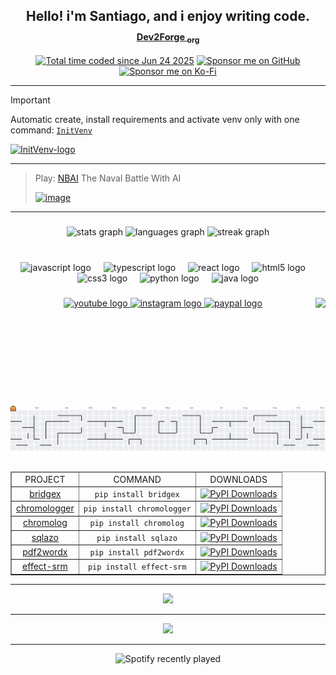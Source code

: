 <h2 align="center">Hello! i'm Santiago, and i enjoy writing code. <sub><small><a href="https://www.dev2forge.software/">Dev2Forge <sub>org</sub></a></small></sub></h2>

<div align="center">
  <a href="https://wakatime.com/@af6e3d3d-e2b5-480d-a492-1fbd9614f9c5"><img src="https://wakatime.com/badge/user/af6e3d3d-e2b5-480d-a492-1fbd9614f9c5.svg?style=for-the-badge" alt="Total time coded since Jun 24 2025" /></a>
  <a href="https://github.com/sponsors/tutosrive" target="_blank">
  <img src="https://img.shields.io/badge/Sponsor-%F0%9F%92%B2%20tutosrive-blue?style=for-the-badge&logo=github" alt="Sponsor me on GitHub">
</a>
  <a href="https://ko-fi.com/D1D61GNZR1" target="_blank">
  <img src="https://ko-fi.com/img/githubbutton_sm.svg" alt="Sponsor me on Ko-Fi">
</a>
</div>

---

> [!IMPORTANT]
> Automatic create, install requirements and activate venv only with one command: [`InitVenv`](https://github.com/Dev2Forge/Init-Venv)
>
> <a href="https://github.com/Dev2Forge/Init-Venv"><img width="92" height="92" alt="InitVenv-logo" src="https://github.com/user-attachments/assets/ba2d58d0-75bc-4d7d-9a13-9969d7de3993" /></a>

---

> Play: [NBAI](https://tutosrive.github.io/nb_ai) The Naval Battle With AI
> 
> <a href="https://tutosrive.github.io/nb_ai"><img width="500" height="250" alt="image" src="https://github.com/user-attachments/assets/bd290a7d-f218-4334-a344-9ab951dce374" /></a>

---

###

<div align="center">
  <img src="https://github-readme-stats.vercel.app/api?username=tutosrive&hide_title=false&hide_rank=false&show_icons=true&include_all_commits=true&count_private=true&disable_animations=false&theme=dracula&locale=en&hide_border=false" height="150" alt="stats graph"  />
  <img src="https://github-readme-stats.vercel.app/api/top-langs?username=tutosrive&locale=en&hide_title=false&layout=compact&card_width=320&langs_count=9&theme=dracula&hide_border=false" height="150" alt="languages graph"  />
  <img src="https://streak-stats.demolab.com?user=tutosrive&locale=en&mode=daily&theme=dracula&hide_border=false&border_radius=5" height="150" alt="streak graph"  />
</div>

###

<br clear="both">

<div id="dev-icons" align="center">
  <img id="icon-js" src="https://cdn.jsdelivr.net/gh/devicons/devicon/icons/javascript/javascript-original.svg" height="30" alt="javascript logo"  />
  <img width="12" />
  <img id="icon-ts" src="https://cdn.jsdelivr.net/gh/devicons/devicon/icons/typescript/typescript-original.svg" height="30" alt="typescript logo"  />
  <img width="12" />
  <img id="icon-react" src="https://cdn.jsdelivr.net/gh/devicons/devicon/icons/react/react-original.svg" height="30" alt="react logo"  />
  <img width="12" />
  <img id="icon-html5" src="https://cdn.jsdelivr.net/gh/devicons/devicon/icons/html5/html5-original.svg" height="30" alt="html5 logo"  />
  <img width="12" />
  <img id="icon-css3" src="https://cdn.jsdelivr.net/gh/devicons/devicon/icons/css3/css3-original.svg" height="30" alt="css3 logo"  />
  <img width="12" />
  <img id="icon-python" src="https://cdn.jsdelivr.net/gh/devicons/devicon/icons/python/python-original.svg" height="30" alt="python logo"  />
  <img width="12" />
  <img id="icon-java" src="https://cdn.jsdelivr.net/gh/devicons/devicon/icons/java/java-original.svg" height="30" alt="java logo"  />
</div>

###

<img id="gif-right" align="right" height="150" src="https://media0.giphy.com/media/v1.Y2lkPTc5MGI3NjExM252bHg3c2FwMW42bnJsZDZpcHg2OHMybDJsZm8weHgweHNnMTh4cyZlcD12MV9pbnRlcm5hbF9naWZfYnlfaWQmY3Q9Zw/H03PuVdwREB21ANkLX/giphy.gif"  />

###

<div id="social-links" align="center">
  <a id="yt-link" href="https://www.youtube.com/@tutosrive" target="_blank">
    <img id="yt-img" src="https://img.shields.io/static/v1?message=Youtube&logo=youtube&label=&color=FF0000&logoColor=white&labelColor=&style=for-the-badge" height="35" alt="youtube logo"  />
  </a>
  <a id="ig-link" href="https://www.instagram.com/tutosrive/" target="_blank">
    <img id="ig-img" src="https://img.shields.io/static/v1?message=Instagram&logo=instagram&label=&color=E4405F&logoColor=white&labelColor=&style=for-the-badge" height="35" alt="instagram logo"  />
  </a>
  <a id="paypal-link" href="https://paypal.me/Santiago828572" target="_blank">
    <img id="paypal-img" src="https://img.shields.io/static/v1?message=PayPal&logo=paypal&label=&color=00457C&logoColor=white&labelColor=&style=for-the-badge" height="35" alt="paypal logo"  />
  </a>
</div>

###

<br clear="both" />

###

<picture id="pacman-graph">
  <source media="(prefers-color-scheme: dark)" srcset="https://raw.githubusercontent.com/tutosrive/tutosrive/output/pacman-contribution-graph-dark.svg">
  <source media="(prefers-color-scheme: light)" srcset="https://raw.githubusercontent.com/tutosrive/tutosrive/output/pacman-contribution-graph.svg">
  <img id="pacman-img" alt="pacman contribution graph" src="https://raw.githubusercontent.com/tutosrive/tutosrive/output/pacman-contribution-graph.svg">
</picture>

###

<div align="center">
  <!-- ID: (FEATURE) load it in a web... -->
  <table id="table-projects" style="width: 100%; text-align:center;" border>
    <thead width="100vw">
      <td>PROJECT</td>
      <td>COMMAND</td>
      <td>DOWNLOADS</td>
    </thead>
    <tbody>
      <!-- bridgex -->
      <tr id="bridgex-row">
        <td><a href="https://github.com/Dev2Forge/bridgex">bridgex</a></td>
        <td><code>pip install bridgex</code></td>
        <td><a href="https://pepy.tech/projects/bridgex"><img src="https://static.pepy.tech/badge/bridgex" alt="PyPI Downloads"></a></td>
      </tr>
      <!-- chromologger -->
      <tr id="chromologger-row">
        <td><a href="https://github.com/Dev2Forge/chromologger">chromologger</a></td>
        <td><code>pip install chromologger</code></td>
        <td><a href="https://pepy.tech/projects/chromologger"><img src="https://static.pepy.tech/badge/chromologger" alt="PyPI Downloads"></a></td>
      </tr>
      <!-- chromolog -->
      <tr id="chromolog-row">
        <td><a href="https://github.com/Dev2Forge/chromolog">chromolog</a></td>
        <td><code>pip install chromolog</code></td>
        <td><a href="https://pepy.tech/projects/chromolog"><img src="https://static.pepy.tech/badge/chromolog" alt="PyPI Downloads"></a></td>
      </tr>
      <!-- sqlazo -->
      <tr id="sqlazo-row">
        <td><a href="https://github.com/Dev2Forge/sqlazo">sqlazo</a></td>
        <td><code>pip install sqlazo</code></td>
        <td><a href="https://pepy.tech/projects/sqlazo"><img src="https://static.pepy.tech/badge/sqlazo" alt="PyPI Downloads"></a></td>
      </tr>
      <!-- pdf2wordx -->
      <tr id="pdf2wordx-row">
        <td><a href="https://github.com/Dev2Forge/pdf2wordx">pdf2wordx</a></td>
        <td><code>pip install pdf2wordx</code></td>
        <td><a href="https://pepy.tech/projects/pdf2wordx"><img src="https://static.pepy.tech/badge/pdf2wordx" alt="PyPI Downloads"></a></td>
      </tr>
      <!-- effect-srm -->
      <tr id="effect-srm-row">
        <td><a href="https://github.com/Dev2Forge/e-srm">effect-srm</a></td>
        <td><code>pip install effect-srm</code></td>
        <td><a href="https://pepy.tech/projects/effect-srm"><img src="https://static.pepy.tech/badge/effect-srm" alt="PyPI Downloads"></a></td>
      </tr>
    </tbody>
  </table>
</div>

---

<div align="center">
  <img src="https://github-profile-trophy.vercel.app/?username=tutosrive&theme=radical&no-frame=false&no-bg=false&margin-w=4"/>
</div>

---

<div align="center">
  <img src="https://quotes-github-readme.vercel.app/api?type=horizontal"/>
</div>

---

<div id="spotify-recently-played" align="center">
  <img src="https://spotify-recently-played-readme.vercel.app/api?user=31c32nlbglod6atf7gir36mguitm" alt="Spotify recently played" />
</div>
